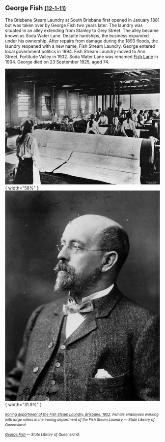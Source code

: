 ## George Fish <small>[(12‑1‑11)](https://brisbane.discovereverafter.com/profile/31745645 "Go to Memorial Information" )</small>

The Brisbane Steam Laundry at South Brisbane first opened in January 1881 but was taken over by George Fish two years later. The laundry was situated in an alley extending from Stanley to Grey Street. The alley became known as Soda Water Lane. Despite hardships, the business expanded under his ownership. After repairs from damage during the 1893 floods, the laundry reopened with a new name, Fish Stream Laundry. George entered local government politics in 1894. Fish Stream Laundry moved to Ann Street, Fortitude Valley in 1902. Soda Water Lane was renamed [Fish Lane](https://explorefishlane.com.au) in 1904. George died on 23 September 1925, aged 74. 

![Ironing department of the Fish Steam Laundry, Brisbane, 1902](../assets/ironing-department-fish-steam-laundry.jpg){ width="58%" }  ![George Fish](../assets/george-fish.jpg){ width="31.9%" }  

*<small>[Ironing department of the Fish Steam Laundry, Brisbane, 1902](http://onesearch.slq.qld.gov.au/permalink/f/1upgmng/slq_alma21220102730002061). Female employees working with large rollers in the ironing department of the Fish Steam Laundry — State Library of Queensland.</small>* <br>

*<small>[George Fish](https://onesearch.slq.qld.gov.au/permalink/61SLQ_INST/dls06p/alma99183736120002061) — State Library of Queensland.</small>*

